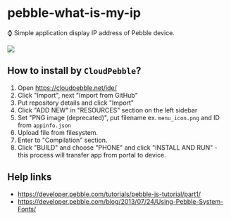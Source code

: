 # pebble-what-is-my-ip

⌚ Simple application display IP address of Pebble device.

![](./resources/images/screenshot.png)

## How to install by `CloudPebble`?

1. Open https://cloudpebble.net/ide/
2. Click "Import", next "Import from GitHub"
3. Put repository details and click "Import"
4. Click "ADD NEW" in "RESOURCES" section on the left sidebar
5. Set "PNG image (deprecated)", put filename ex. `menu_icon.png` and ID from `appinfo.json`
6. Upload file from filesystem.
7. Enter to "Compilation" section.
8. Click "BUILD" and choose "PHONE" and click "INSTALL AND RUN" - this process will transfer app from portal to device.

## Help links

* https://developer.pebble.com/tutorials/pebble-js-tutorial/part1/
* https://developer.pebble.com/blog/2013/07/24/Using-Pebble-System-Fonts/
